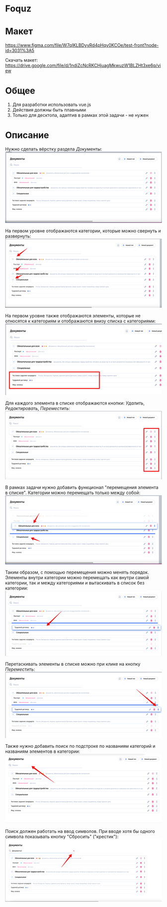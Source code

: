 # Foquz

# Макет

https://www.figma.com/file/W7qIKLBDyyRd4pHqy0KCOe/test-front?node-id=3031%3A5

Скачать макет: https://drive.google.com/file/d/1ndiZcNcRKCHjuagMkwuzW1BLZHt3xe6q/view

# Общее

1. Для разработки использовать vue.js
2. Действия должны быть плавными
3. Только для десктопа, адаптив в рамках этой задачи - не нужен

# Описание

Нужно сделать вёрстку раздела _Документы_: ![](1.png)

На первом уровне отображаются категории, которые можно свернуть и развернуть: ![](2.png)

На первом уровне также отображаются элементы, которые не относятся к категориям и отображаются внизу списка с категориями: ![](3.png)

Для каждого элемента в списке отображаются кнопки: _Удалить_, _Редактировать_, _Переместить_: ![](4.png)

В рамках задачи нужно добавить функционал "перемещения элемента в списке". Категории можно перемещать только между собой: ![](5.png)

Таким образом, с помощью перемещения можно менять порядок. Элементы внутри категории можно перемещать как внутри самой категории, так и между категориями и вытаскивать в список без категории: ![](6.png)

Перетаскивать элементы в списке можно при клике на кнопку _Переместить_: ![](7.png)

Также нужно добавить поиск по подстроке по названиям категорий и названиям элементов в категории: ![](8.png)

Поиск должен работать на ввод символов. При вводе хотя бы одного символа показывать кнопку "Сбросить" ("крестик"): ![](9.png)
